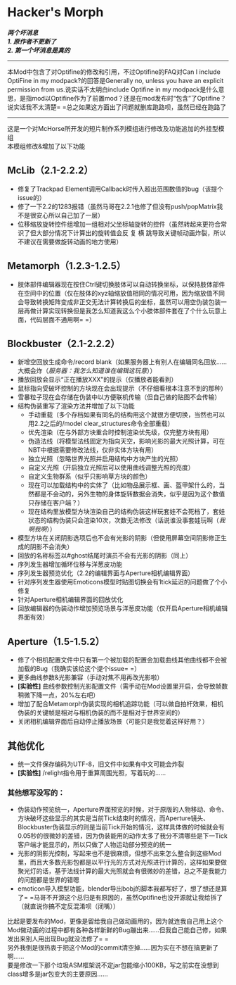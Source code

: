 # Hacker's Morph

___两个坏消息___  
___1. 原作者不更新了___  
___2. 第一个坏消息是真的___

----------------------------

本Mod中包含了对Optifine的修改和引用，不过Optifine的FAQ对Can I include OptiFine in my modpack?的回答是Generally no, unless you have an explicit permission from us.说实话不太明白include Optifine in my modpack是什么意思，是指mod以Optifine作为了前置mod？还是在mod发布时“包含”了Optifine？说实话我不太清楚= =总之如果这方面出了问题就删库跑路呗，虽然已经在跑路了

----------------------------

这是一个对McHorse所开发的短片制作系列模组进行修改及功能追加的外挂型模组  
本模组修改&增加了以下功能  

## McLib（2.1-2.2.2）
+ 修复了Trackpad Element调用Callback时传入超出范围数值的bug（该提个issue的）
+ 修了一下2.2的1283报错（虽然马哥在2.2.1也修了但没有push/popMatrix我不是很安心所以自己加了一层）
+ 位移缩放旋转控件组增加一组相对父坐标轴旋转的控件（虽然转起来更符合常识了但大部分情况下计算出的旋转值会反 复 横 跳导致关键帧动画炸裂，所以不建议在需要做旋转动画的地方使用）

## Metamorph（1.2.3-1.2.5）
+ 肢体部件编辑器现在按住Ctrl键切换肢体可以自动转换坐标，以保持肢体部件在空间中的位置（仅在肢体的xyz轴缩放值相同的情况可用，因为缩放值不同会导致转换矩阵变成非正交无法计算转换后的坐标，虽然可以用空伪装包装一层再做计算实现转换但是我怎么知道我这么个小肢体部件套在了个什么玩意上面，代码层面不通用啊= =）

## Blockbuster（2.1-2.2.2）
+ 新增空回放生成命令/record blank（如果服务器上有别人在编辑同名回放……大概会炸（<i>服务器：我怎么知道谁在编辑这玩意</i>））
+ 播放回放会显示“正在播放XXX”的提示（仅播放者能看到）
+ 鼠标指向受破坏控制的方块现在会出现提示（不仔细看根本注意不到的那种）
+ 雪暴粒子现在会存储在伪装中以方便联机传输（但自己做的贴图不会传输）
+ 结构伪装重写了渲染方法并增加了以下功能
  + 手动重载（多个存档如果有同名的结构用这个就很方便切换，当然也可以用2.2之后的/model clear_structures命令全部重载）
  + 优先渲染（在与外部方块重合时控制渲染优先级，仅完整方块有用）
  + 伪造法线（将模型法线固定为指向天空，影响光影的最大光照计算，可在NBT中根据需要修改法线，仅非实体方块有用）
  + 独立光照（忽略世界光照并启用结构中方块产生的光照）
  + 自定义光照（开启独立光照后可以使用曲线调整光照的亮度）
  + 自定义生物群系（似乎只影响草方块的颜色）
  + 现在可以加载结构中的实体了（比如物品展示框、画、盔甲架什么的，当然都是不会动的，另外生物的身体旋转数据会消失，似乎是因为这个数值只存储在客户端？）
  + 现在结构里放模型方块渲染自己的结构伪装这样玩套娃不会死档了，套娃状态的结构伪装只会渲染10次，次数无法修改（话说谁没事套娃玩啊（<i>我啊我啊</i>））
+ 模型方块在关闭阴影选项后也不会有光影的阴影（但使用屏幕空间阴影修正生成的阴影不会消失）
+ 回放的名称标签以#ghost结尾时演员不会有光影的阴影（同上）
+ 序列发生器增加循环位移与洋葱皮功能
+ 序列发生器预览优化（2.2的编辑界面与Aperture相机编辑界面）
+ 针对序列发生器使用Emoticons模型时贴图切换会有1tick延迟的问题做了个小修复
+ 针对Aperture相机编辑界面的回放优化
+ 回放编辑器的伪装动作增加预览场景与洋葱皮功能（仅开启Aperture相机编辑界面有效）

## Aperture（1.5-1.5.2）
+ 修了个相机配置文件中只有第一个被加载的配置会加载曲线其他曲线都不会被加载的Bug（我确实该给这个提个issue= =）
+ 更多曲线参数&光影兼容（手动对焦不用再改光影啦）
+ __\[实验性\]__ 曲线参数控制光影配置文件（需手动在Mod设置里开启，会导致帧数稍微下降一点，20%左右吧）
+ 增加了配合Metamorph伪装实现的相机追踪功能（可以做自拍杆效果，相机伪装的关键帧是相对与相机伪装的而不是相对于世界空间的）
+ 关闭相机编辑界面后自动停止播放场景（可能只是我觉着这样好用？）

## 其他优化
+ 统一文件保存编码为UTF-8，旧文件中如果有中文可能会炸裂
+ __\[实验性\]__ /relight指令用于重算周围光照，写着玩的……

### 其他想写没写的：
+ 伪装动作预览统一，Aperture界面预览的时候，对于原版的人物移动、命令、方块破坏这些显示的其实是当前Tick结束时的情况，而Aperture镜头、Blockbuster伪装显示的则是当前Tick开始的情况，这样具体做的时候就会有0.05秒的很微妙的差错，因为伪装能用的动作太多了我分不清哪些是下一Tick客户端才能显示的，所以只做了人物运动部分预览的统一
+ 光影的阴影光控制，写起来也不是很麻烦，但想不出来怎么整合到这些Mod里，而且大多数光影包都是以平行光的方式对光照进行计算的，这样如果要做聚光灯的话，基于法线计算的最大光照就会有很微妙的差错，总之不是我能力的问题都是世界的错嗯
+ emoticon导入模型功能，blender导出bobj的脚本我都写好了，想了想还是算了= =马哥不开源这个总归是有原因的，虽然Optifine也没开源就让我给拆了（就直说你搞不定反混淆呗（闭嘴））

比起是要发布的Mod，更像是留给我自己做动画用的，因为就连我自己用上这个Mod做动画的过程中都有各种各样新鲜的Bug蹦出来……但我自己能自己修，如果发出来别人用出现Bug就没法修了= =  
另外我倒是很热衷于把这个Mod的commit清空掉……因为实在不想在搞更新了啊……  
要是修改一下那个垃圾ASM框架说不定jar包能缩小100KB，写之前实在没想到class增多是jar包变大的主要原因……